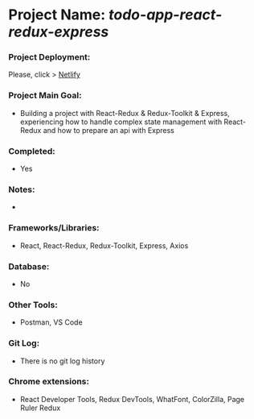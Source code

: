 # Project Name: *todo-app-react-redux-express*

### Project Deployment:
Please, click > [Netlify](https://todo-app-react-redux-express.herokuapp.com/)
### Project Main Goal: 
- Building a project with React-Redux &  Redux-Toolkit & Express, experiencing how to handle complex state management with React-Redux and how to prepare an api with Express
### Completed: 
- Yes
### Notes:
- 
### Frameworks/Libraries:
- React, React-Redux, Redux-Toolkit, Express, Axios
### Database:
- No
### Other Tools:
- Postman, VS Code
### Git Log:
- There is no git log history
### Chrome extensions:
- React Developer Tools, Redux DevTools, WhatFont, ColorZilla, Page Ruler Redux




